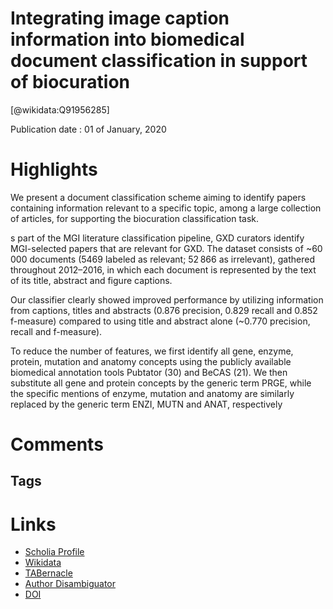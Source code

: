 
Integrating image caption information into biomedical document classification in support of biocuration
=======================================================================================================
  
  [@wikidata:Q91956285]  
  
Publication date : 01 of January, 2020  

# Highlights

We present a document classification scheme aiming to identify papers containing information relevant to a specific topic, among a large collection of articles, for supporting the biocuration classification task. 

s part of the MGI literature classification pipeline, GXD curators identify MGI-selected papers that are relevant for GXD. The dataset consists of ~60 000 documents (5469 labeled as relevant; 52 866 as irrelevant), gathered throughout 2012–2016, in which each document is represented by the text of its title, abstract and figure captions.

Our classifier clearly showed improved performance by utilizing information from captions, titles and abstracts (0.876 precision, 0.829 recall and 0.852 f-measure) compared to using title and abstract alone (~0.770 precision, recall and f-measure).

To reduce the number of features, we first identify all gene, enzyme, protein, mutation and anatomy concepts using the publicly available biomedical annotation tools Pubtator (30) and BeCAS (21). We then substitute all gene and protein concepts by the generic term PRGE, while the specific mentions of enzyme, mutation and anatomy are similarly replaced by the generic term ENZI, MUTN and ANAT, respectively
# Comments

## Tags

# Links
  
 * [Scholia Profile](https://scholia.toolforge.org/work/Q91956285)  
 * [Wikidata](https://www.wikidata.org/wiki/Q91956285)  
 * [TABernacle](https://tabernacle.toolforge.org/?#/tab/manual/Q91956285/P921%3BP4510)  
 * [Author Disambiguator](https://author-disambiguator.toolforge.org/work_item_oauth.php?id=Q91956285&batch_id=&match=1&author_list_id=&doit=Get+author+links+for+work)  
 * [DOI](https://doi.org/10.1093/DATABASE/BAAA024)  
